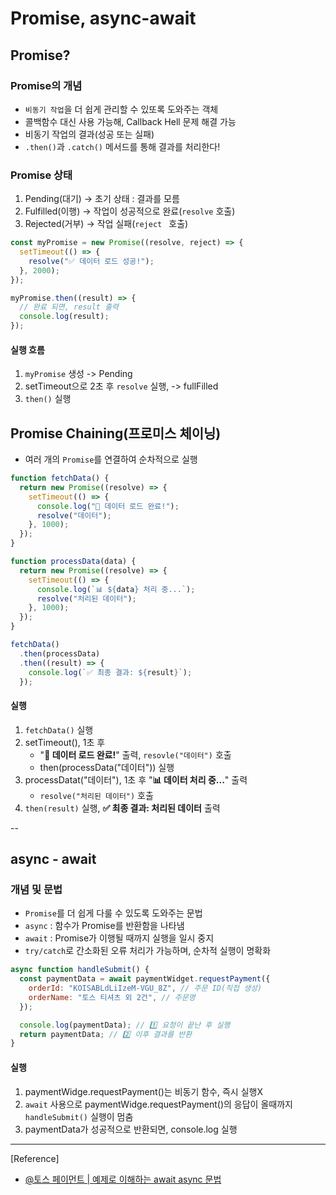 # Promise, async-await

## Promise?

### Promise의 개념

- `비동기 작업`을 더 쉽게 관리할 수 있또록 도와주는 객체
- 콜백함수 대신 사용 가능해, Callback Hell 문제 해결 가능
- 비동기 작업의 결과(성공 또는 실패)
- `.then()`과 `.catch()` 메서드를 통해 결과를 처리한다!

### Promise 상태

1. Pending(대기) -> 초기 상태 : 결과를 모름
2. Fulfilled(이행) -> 작업이 성공적으로 완료(`resolve` 호출)
3. Rejected(거부) -> 작업 실패(`reject ` 호출)

```javascript
const myPromise = new Promise((resolve, reject) => {
  setTimeout(() => {
    resolve("✅ 데이터 로드 성공!");
  }, 2000);
});

myPromise.then((result) => {
  // 완료 되면, result 출력
  console.log(result);
});
```

#### 실행 흐름

1. `myPromise` 생성 -> Pending
2. setTimeout으로 2초 후 `resolve` 실행, -> fullFilled
3. `then()` 실행

## Promise Chaining(프로미스 체이닝)

- 여러 개의 `Promise`를 연결하여 순차적으로 실행

```javascript
function fetchData() {
  return new Promise((resolve) => {
    setTimeout(() => {
      console.log("📡 데이터 로드 완료!");
      resolve("데이터");
    }, 1000);
  });
}

function processData(data) {
  return new Promise((resolve) => {
    setTimeout(() => {
      console.log(`📊 ${data} 처리 중...`);
      resolve("처리된 데이터");
    }, 1000);
  });
}

fetchData()
  .then(processData)
  .then((result) => {
    console.log(`✅ 최종 결과: ${result}`);
  });
```

#### 실행

1. `fetchData()` 실행
2. setTimeout(), 1초 후
   - "**📡 데이터 로드 완료!**" 출력, `resovle("데이터")` 호출
   - then(processData("데이터")) 실행
3. processDatat("데이터"), 1초 후 "**📊 데이터 처리 중...**" 출력
   - `resolve("처리된 데이터")` 호출
4. `then(result)` 실행, **✅ 최종 결과: 처리된 데이터** 출력

--

## async - await

### 개념 및 문법

- `Promise`를 더 쉽게 다룰 수 있도록 도와주는 문법
- `async` : 함수가 Promise를 반환함을 나타냄
- `await` : Promise가 이행될 때까지 실행을 일시 중지
- `try/catch`로 간소화된 오류 처리가 가능하며, 순차적 실행이 명확화

```javascript
async function handleSubmit() {
  const paymentData = await paymentWidget.requestPayment({
    orderId: "KOISABLdLiIzeM-VGU_8Z", // 주문 ID(직접 생성)
    orderName: "토스 티셔츠 외 2건", // 주문명
  });

  console.log(paymentData); // 1️⃣ 요청이 끝난 후 실행
  return paymentData; // 2️⃣ 이후 결과를 반환
}
```

#### 실행

1. paymentWidge.requestPayment()는 비동기 함수, 즉시 실행X
2. `await` 사용으로 paymentWidge.requestPayment()의 응답이 올때까지 `handleSubmit()` 실행이 멈춤
3. paymentData가 성공적으로 반환되면, console.log 실행

---

[Reference]

- [@토스 페이먼트 | 예제로 이해하는 await async 문법](https://velog.io/@tosspayments/%EC%98%88%EC%A0%9C%EB%A1%9C-%EC%9D%B4%ED%95%B4%ED%95%98%EB%8A%94-awaitasync-%EB%AC%B8%EB%B2%95)
